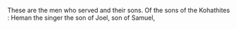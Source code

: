 These are the men who served and their sons. Of the sons of the Kohathites : Heman the singer the son of Joel, son of Samuel,
